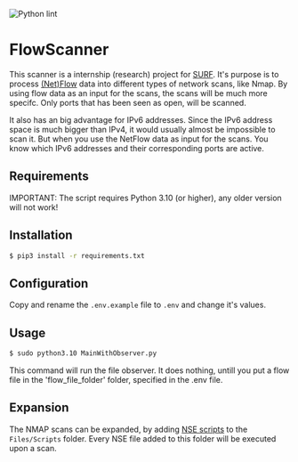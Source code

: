 ![Python lint](https://github.com/aretsmarvin/FlowScanner/actions/workflows/pylint.yml/badge.svg)

# FlowScanner
This scanner is a internship (research) project for [SURF](https://surf.nl). It's purpose is to process [(Net)Flow](https://en.wikipedia.org/wiki/NetFlow) data into different types of network scans, like Nmap. By using flow data as an input for the scans, the scans will be much more specifc. Only ports that has been seen as open, will be scanned.

It also has an big advantage for IPv6 addresses. Since the IPv6 address space is much bigger than IPv4, it would usually almost be impossible to scan it. But when you use the NetFlow data as input for the scans. You know which IPv6 addresses and their corresponding ports are active.

## Requirements

IMPORTANT: The script requires Python 3.10 (or higher), any older version will not work!

## Installation

```bash
$ pip3 install -r requirements.txt
```

## Configuration

Copy and rename the `.env.example` file to `.env` and change it's values.

## Usage

```bash
$ sudo python3.10 MainWithObserver.py 
```

This command will run the file observer. It does nothing, untill you put a flow file in the 'flow_file_folder' folder, specified in the .env file.

## Expansion

The NMAP scans can be expanded, by adding [NSE scripts](https://nmap.org/book/nse.html) to the `Files/Scripts` folder. Every NSE file added to this folder will be executed upon a scan.